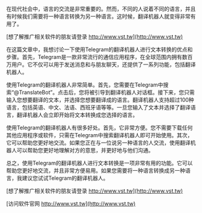 在现代社会中，语言的交流是非常重要的。然而，不同的人说着不同的语言，并且有时候我们需要将一种语言转换为另一种语言。这时候，翻译机器人就变得非常有用了。

[想了解推广相关软件的朋友请登录 http://www.vst.tw](http://www.vst.tw)

在这篇文章中，我想讨论一下使用Telegram的翻译机器人进行文本转换的优点和步骤。首先，Telegram是一款非常流行的通信应用程序，在全球范围内拥有数百万用户。它不仅可以用于发送消息和与朋友聊天，还提供了一系列功能，包括翻译机器人。

使用Telegram的翻译机器人非常简单。首先，您需要在Telegram中搜索“@TranslateBot”。点击后，您将被引导到翻译机器人对话框。接下来，您只需输入您想要翻译的文本，并选择您想要翻译成的语言。翻译机器人支持超过100种语言，包括英语、中文、法语、西班牙语等等。一旦您输入了文本并选择了翻译语言，翻译机器人会立即开始将文本转换成您选择的语言。

使用Telegram的翻译机器人有很多好处。首先，它非常方便。您不需要下载任何其他应用程序或软件，只需在Telegram中搜索翻译机器人即可开始使用。其次，它可以帮助您更好地交流。如果您正在与一位说另一种语言的人交流，使用翻译机器人可以帮助您更好地理解对方的意思，并更好地与他们沟通。

总之，使用Telegram的翻译机器人进行文本转换是一项非常有用的功能。它可以帮助您更好地交流，并且非常方便易用。如果您需要将一种语言转换成另一种语言，我建议您试试Telegram的翻译机器人。

[想了解推广相关软件的朋友请登录 http://www.vst.tw](http://www.vst.tw)


[访问软件官网 http://www.vst.tw](http://www.vst.tw)
